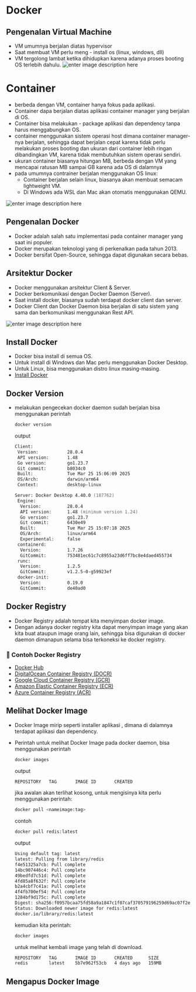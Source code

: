 # Docker

## Pengenalan Virtual Machine
- VM umumnya berjalan diatas hypervisor
- Saat membuat VM perlu meng - install os (linux, windows, dll)
- VM tergolong lambat ketika dihidupkan karena adanya proses booting OS terlebih dahulu.
![enter image description here](https://media.geeksforgeeks.org/wp-content/uploads/20250823130235313168/virtual_machines.webp) 

 # Container
 - berbeda dengan VM, container hanya fokus pada aplikasi.
 - Container dapa berjalan diatas aplikasi container manager yang berjalan di OS.
 - Container bisa melakukan - package aplikasi dan dependency  tanpa harus menggabungkan OS.
 - container menggunakan sistem operasi host dimana container manager-nya berjalan, sehingga dapat berjalan cepat karena tidak perlu melakukan proses booting dan ukuran dari container lebih ringan dibandingkan VM, karena tidak membutuhkan sistem operasi sendiri.
 - ukuran container biasanya hitungan MB, berbeda dengan VM yang mencapai ratusan MB sampai GB karena ada OS di dalamnya
 - pada umumnya contrainer berjalan menggunakan OS linux:
	 - Container berjalan selain linux, biasanya akan membuat semacam lightweight VM.
	 - Di Windows ada WSL dan Mac akan otomatis menggunakan QEMU.

![enter image description here](https://s7280.pcdn.co/wp-content/uploads/2018/07/containers-vs-virtual-machines.jpg)

## Pengenalan Docker
- Docker adalah salah satu implementasi pada container manager yang saat ini populer.
- Docker merupakan teknologi yang di perkenalkan pada tahun 2013.
- Docker bersifat Open-Source, sehingga dapat digunakan secara bebas.

## Arsitektur Docker
- Docker menggunakan arsitektur Client & Server.
- Docker berkomunikasi dengan Docker Daemon (Server).
- Saat install docker, biasanya sudah terdapat docker client dan server.
- Docker Client dan Docker Daemon bisa  berjalan di satu sistem yang sama dan berkomunikasi menggunakan Rest API.

![enter image description here](https://miro.medium.com/v2/resize:fit:2000/0*vTzuVPKGzW3EwcVB)

## Install Docker
- Docker bisa install di semua OS.
- Untuk install di Windows dan Mac perlu menggunakan Docker Desktop.
- Untuk Linux, bisa menggunakan distro linux masing-masing.
- [Install Docker](https://docs.docker.com/get-docker/)
 
## Docker Version
- melakukan pengecekan docker daemon sudah berjalan bisa menggunakan perintah
	```sh
	docker version
	```
	output
	```zsh
	Client:
	 Version:           28.0.4
	 API version:       1.48
	 Go version:        go1.23.7
	 Git commit:        b8034c0
	 Built:             Tue Mar 25 15:06:09 2025
	 OS/Arch:           darwin/arm64
	 Context:           desktop-linux

	Server: Docker Desktop 4.40.0 (187762)
	 Engine:
	  Version:          28.0.4
	  API version:      1.48 (minimum version 1.24)
	  Go version:       go1.23.7
	  Git commit:       6430e49
	  Built:            Tue Mar 25 15:07:18 2025
	  OS/Arch:          linux/arm64
	  Experimental:     false
	 containerd:
	  Version:          1.7.26
	  GitCommit:        753481ec61c7c8955a23d6ff7bc8e4daed455734
	 runc:
	  Version:          1.2.5
	  GitCommit:        v1.2.5-0-g59923ef
	 docker-init:
	  Version:          0.19.0
	  GitCommit:        de40ad0	
  ```

##  Docker Registry
- Docker Registry adalah tempat kita menyimpan docker image.
- Dengan adanya docker registry kita dapat menyimpan image yang akan kita buat ataupun image orang lain, sehingga bisa digunakan di docker daemon dimanapun selama bisa terkoneksi ke docker registry.


### 🐳 Contoh Docker Registry
- [Docker Hub](https://hub.docker.com/)  
- [DigitalOcean Container Registry (DOCR)](https://www.digitalocean.com/products/container-registry/)  
- [Google Cloud Container Registry (GCR)](https://cloud.google.com/container-registry)  
- [Amazon Elastic Container Registry (ECR)](https://aws.amazon.com/ecr/)  
- [Azure Container Registry (ACR)](https://azure.microsoft.com/en-us/products/container-registry/)

## Melihat Docker Image
- Docker Image mirip seperti installer aplikasi , dimana di dalamnya terdapat aplikasi dan dependency.
- Perintah untuk melihat Docker Image pada docker daemon, bisa menggunakan perintah
	```sh
	docker images
	```
	output 
	```zsh   
	REPOSITORY   TAG       IMAGE ID       CREATED
	```

	jika awalan akan terlihat kosong, untuk mengisinya kita perlu menggunakan perintah:
	```sh
	docker pull <nameimage:tag>
	```
	contoh
	```sh
	docker pull redis:latest
	```
	output
	```zsh
	Using default tag: latest
	latest: Pulling from library/redis
	f4e51325a7cb: Pull complete 
	14bc907446c4: Pull complete 
	49bedfd7c51d: Pull complete 
	4fd85a8f632f: Pull complete 
	b2a4cbf7c41a: Pull complete 
	4f4fb700ef54: Pull complete 
	1284bf9d175c: Pull complete 
	Digest: sha256:f0957bcaa75fd58a9a1847c1f07caf370579196259d69ac07f2e27b5b389b021
	Status: Downloaded newer image for redis:latest
	docker.io/library/redis:latest
	```
	kemudian kita perintah:
	```sh
	docker images
	```
	untuk melihat kembali image yang telah di download.
	```zsh   
	REPOSITORY   TAG       IMAGE ID       CREATED      SIZE
	redis        latest    5b7e962f53cb   4 days ago   159MB	
	```
## Mengapus Docker Image

	
	









<!--stackedit_data:
eyJoaXN0b3J5IjpbODQyNzI1NTM1LC02Mjg1Njg2OTcsNTE3MD
QyNDk3LDM2NjYyNjMyNl19
-->
